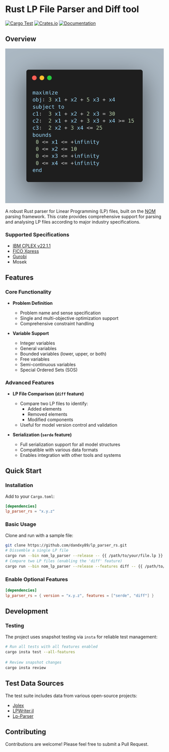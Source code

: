 # Rust LP File Parser and Diff tool

[![Cargo Test](https://github.com/dandxy89/congenial-enigma/actions/workflows/cargo_test.yml/badge.svg)](https://github.com/dandxy89/congenial-enigma/actions/workflows/cargo_test.yml)
[![Crates.io](https://img.shields.io/crates/v/lp_parser_rs.svg)](https://crates.io/crates/lp_parser_rs)
[![Documentation](https://docs.rs/lp_parser_rs/badge.svg)](https://docs.rs/lp_parser_rs/)

## Overview

![Logo](resources/carbon.png)

A robust Rust parser for Linear Programming (LP) files, built on the [NOM](https://docs.rs/nom/latest/nom/) parsing framework. This crate provides comprehensive support for parsing and analysing LP files according to major industry specifications.

### Supported Specifications

- [IBM CPLEX v22.1.1](https://www.ibm.com/docs/en/icos/22.1.1?topic=cplex-lp-file-format-algebraic-representation)
- [FICO Xpress](https://www.fico.com/fico-xpress-optimization/docs/dms2020-03/solver/optimizer/HTML/chapter10_sec_section102.html)
- [Gurobi](https://www.gurobi.com/documentation/current/refman/lp_format.html)
- Mosek

## Features

### Core Functionality

- **Problem Definition**
  - Problem name and sense specification
  - Single and multi-objective optimization support
  - Comprehensive constraint handling

- **Variable Support**
  - Integer variables
  - General variables
  - Bounded variables (lower, upper, or both)
  - Free variables
  - Semi-continuous variables
  - Special Ordered Sets (SOS)

### Advanced Features

- **LP File Comparison (`diff` feature)**
  - Compare two LP files to identify:
    - Added elements
    - Removed elements
    - Modified components
  - Useful for model version control and validation

- **Serialization (`serde` feature)**
  - Full serialization support for all model structures
  - Compatible with various data formats
  - Enables integration with other tools and systems

## Quick Start

### Installation

Add to your `Cargo.toml`:

```toml
[dependencies]
lp_parser_rs = "x.y.z"
```

### Basic Usage

Clone and run with a sample file:

```bash
git clone https://github.com/dandxy89/lp_parser_rs.git
# Dissemble a single LP file
cargo run --bin nom_lp_parser --release -- {{ /path/to/your/file.lp }}
# Compare two LP files (enabling the 'diff' feature)
cargo run --bin nom_lp_parser --release --features diff -- {{ /path/to/your/file.lp }} {{ /path/to/your/other/file.lp }}
```

### Enable Optional Features

```toml
[dependencies]
lp_parser_rs = { version = "x.y.z", features = ["serde", "diff"] }
```

## Development

### Testing

The project uses snapshot testing via `insta` for reliable test management:

```bash
# Run all tests with all features enabled
cargo insta test --all-features

# Review snapshot changes
cargo insta review
```

## Test Data Sources

The test suite includes data from various open-source projects:

- [Jplex](https://github.com/asbestian/jplex/blob/main/instances/afiro.lp)
- [LPWriter.jl](https://github.com/odow/LPWriter.jl/blob/master/test/model2.lp)
- [Lp-Parser](https://github.com/aphi/Lp-Parser)

## Contributing

Contributions are welcome! Please feel free to submit a Pull Request.

